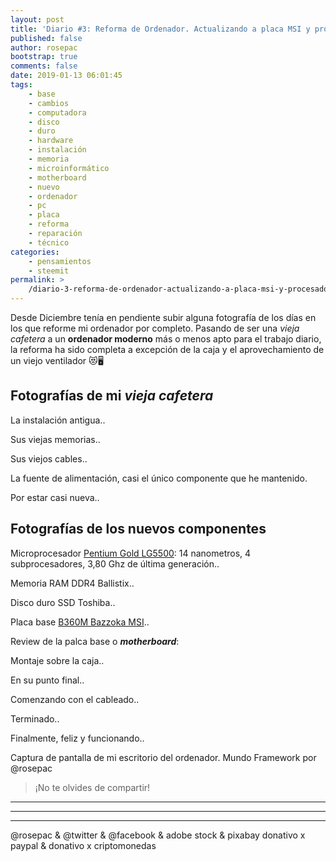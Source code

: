 ```yaml
---
layout: post
title: 'Diario #3: Reforma de Ordenador. Actualizando a placa MSI y procesador actual con vistas de futuro'
published: false
author: rosepac
bootstrap: true
comments: false
date: 2019-01-13 06:01:45
tags:
    - base
    - cambios
    - computadora
    - disco
    - duro
    - hardware
    - instalación
    - memoria
    - microinformático
    - motherboard
    - nuevo
    - ordenador
    - pc
    - placa
    - reforma
    - reparación
    - técnico
categories:
    - pensamientos
    - steemit
permalink: >
    /diario-3-reforma-de-ordenador-actualizando-a-placa-msi-y-procesador-actual-con-vistas-de-futuro
---
```

Desde Diciembre tenía en pendiente subir alguna fotografía de los días en los que reforme mi ordenador por completo. Pasando de ser una _vieja cafetera_ a un **ordenador moderno** más o menos apto para el trabajo diario, la reforma ha sido completa a excepción de la caja y el aprovechamiento de un viejo ventilador &#x1f63b;&#x1f5a5;

## Fotografías de mi _vieja cafetera_

La instalación antigua..
  



  



  
Sus viejas memorias..
  



  



  
Sus viejos cables..
  



  



  
La fuente de alimentación, casi el único componente que he mantenido.
  
Por estar casi nueva..
  



  



  


## Fotografías de los nuevos componentes

Microprocesador [Pentium Gold LG5500][1]: 14 nanometros, 4 subprocesadores, 3,80 Ghz de última generación..
  



  



  
Memoria RAM DDR4 Ballistix..
  



  



  
Disco duro SSD Toshiba..
  



  



  
Placa base [B360M Bazzoka MSI][2]..
  



  



  



  



  



  



  



  



  

  
Review de la palca base o **_motherboard_**:
  

  

  
Montaje sobre la caja..
  



  



  
En su punto final..
  



  



  
Comenzando con el cableado..
  



  



  
Terminado..
  



  



  

  
Finalmente, feliz y funcionando..

Captura de pantalla de mi escritorio del ordenador. Mundo Framework por @rosepac

> ¡No te olvides de compartir! 

* * *


   


* * *


   


* * *


  



  



  @rosepac & @twitter & @facebook & adobe stock & pixabay donativo x paypal & donativo x criptomonedas


 [1]: https://ark.intel.com/es/products/129946/Intel-Pentium-Gold-G5500-Processor-4M-Cache-3-80-GHz-
 [2]: https://www.msi.com/Motherboard/B360M-BAZOOKA